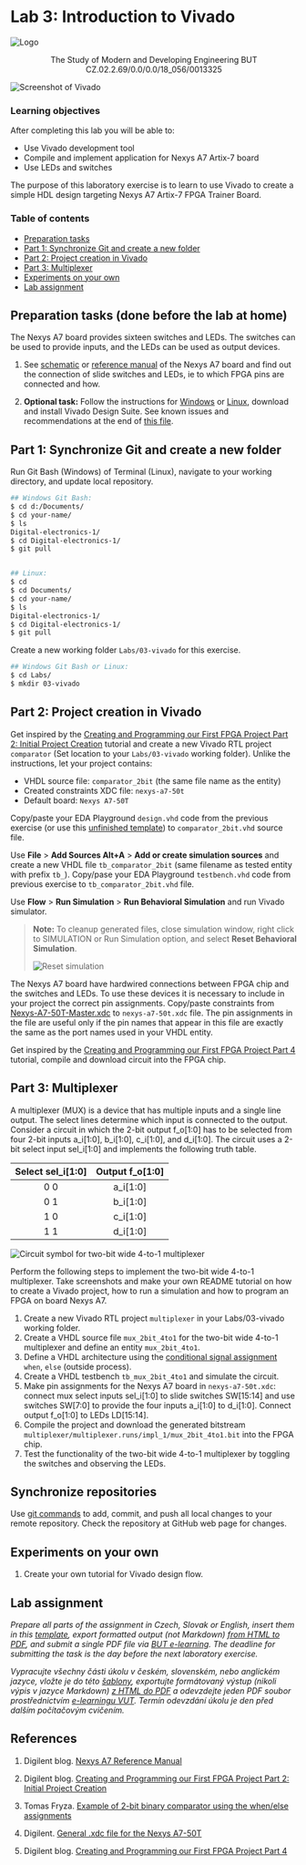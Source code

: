 # Lab 3: Introduction to Vivado

![Logo](../../logolink_eng.jpg)
<p align="center">
  The Study of Modern and Developing Engineering BUT<br>
  CZ.02.2.69/0.0/0.0/18_056/0013325
</p>

![Screenshot of Vivado](Images/screenshot_vivado.png)


### Learning objectives

After completing this lab you will be able to:
  * Use Vivado development tool
  * Compile and implement application for Nexys A7 Artix-7 board
  * Use LEDs and switches

The purpose of this laboratory exercise is to learn to use Vivado to create a simple HDL design targeting Nexys A7 Artix-7 FPGA Trainer Board.


### Table of contents
* [Preparation tasks](#preparation)
* [Part 1: Synchronize Git and create a new folder](#part1)
* [Part 2: Project creation in Vivado](#part2)
* [Part 3: Multiplexer](#part3)
* [Experiments on your own](#experiments)
* [Lab assignment](#assignment)


<a name="preparation"></a>
## Preparation tasks (done before the lab at home)

The Nexys A7 board provides sixteen switches and LEDs. The switches can be used to provide inputs, and the LEDs can be used as output devices.

1. See [schematic](https://github.com/tomas-fryza/Digital-electronics-1/blob/master/Docs/nexys-a7-sch.pdf) or [reference manual](https://reference.digilentinc.com/reference/programmable-logic/nexys-a7/reference-manual) of the Nexys A7 board and find out the connection of slide switches and LEDs, ie to which FPGA pins are connected and how.

2. **Optional task:** Follow the instructions for [Windows](https://github.com/tomas-fryza/Digital-electronics-1/wiki/How-to-Install-Vivado-2020.2-on-Windows) or [Linux](https://github.com/tomas-fryza/Digital-electronics-1/wiki/How-to-Install-Vivado-2020.1-on-Linux), download and install Vivado Design Suite. See known issues and recommendations at the end of [this file](https://github.com/tomas-fryza/Digital-electronics-1/wiki/How-to-Install-Vivado-2020.2-on-Windows).


<a name="part1"></a>
## Part 1: Synchronize Git and create a new folder

Run Git Bash (Windows) of Terminal (Linux), navigate to your working directory, and update local repository. 

```bash
## Windows Git Bash:
$ cd d:/Documents/
$ cd your-name/
$ ls
Digital-electronics-1/
$ cd Digital-electronics-1/
$ git pull


## Linux:
$ cd
$ cd Documents/
$ cd your-name/
$ ls
Digital-electronics-1/
$ cd Digital-electronics-1/
$ git pull
```

Create a new working folder `Labs/03-vivado` for this exercise.

```bash
## Windows Git Bash or Linux:
$ cd Labs/
$ mkdir 03-vivado
```


<a name="part2"></a>
## Part 2: Project creation in Vivado

Get inspired by the [Creating and Programming our First FPGA Project Part 2: Initial Project Creation](https://blog.digilentinc.com/creating-and-programming-our-first-fpga-project-part-2-initial-project-creation/) tutorial and create a new Vivado RTL project `comparator` (Set location to your `Labs/03-vivado` working folder). Unlike the instructions, let your project contains:
   * VHDL source file: `comparator_2bit` (the same file name as the entity)
   * Created constraints XDC file: `nexys-a7-50t`
   * Default board: `Nexys A7-50T`

Copy/paste your EDA Playground `design.vhd` code from the previous exercise (or use this [unfinished template](https://www.edaplayground.com/x/5uu3)) to `comparator_2bit.vhd` source file.

Use **File** > **Add Sources Alt+A** > **Add or create simulation sources** and create a new VHDL file `tb_comparator_2bit` (same filename as tested entity with prefix `tb_`). Copy/pase your EDA Playground `testbench.vhd` code from previous exercise to `tb_comparator_2bit.vhd` file. 

Use **Flow** > **Run Simulation** > **Run Behavioral Simulation** and run Vivado simulator.

> **Note:** To cleanup generated files, close simulation window, right click to SIMULATION or Run Simulation option, and select **Reset Behavioral Simulation**.
>
> ![Reset simulation](Images/screenshot_vivado_reset_simul.png)
>

The Nexys A7 board have hardwired connections between FPGA chip and the switches and LEDs. To use these devices it is necessary to include in your project the correct pin assignments. Copy/paste constraints from [Nexys-A7-50T-Master.xdc](https://github.com/Digilent/digilent-xdc/blob/master/Nexys-A7-50T-Master.xdc) to `nexys-a7-50t.xdc` file. The pin assignments in the file are useful only if the pin names that appear in this file are exactly the same as the port names used in your VHDL entity.

Get inspired by the [Creating and Programming our First FPGA Project Part 4](https://blog.digilentinc.com/creating-and-programming-our-first-fpga-project-part-4/) tutorial, compile and download circuit into the FPGA chip.


<a name="part3"></a>
## Part 3: Multiplexer

A multiplexer (MUX) is a device that has multiple inputs and a single line output. The select lines determine which input is connected to the output. Consider a circuit in which the 2-bit output f_o[1:0] has to be selected from four 2-bit inputs a_i[1:0], b_i[1:0], c_i[1:0], and d_i[1:0]. The circuit uses a 2-bit select input sel_i[1:0] and implements the following truth table.

| **Select sel_i[1:0]** | **Output f_o[1:0]** |
| :-: | :-: |
| 0 0 | a_i[1:0] |
| 0 1 | b_i[1:0] |
| 1 0 | c_i[1:0] |
| 1 1 | d_i[1:0] |

![Circuit symbol for two-bit wide 4-to-1 multiplexer](Images/mux_4to1.png)

Perform the following steps to implement the two-bit wide 4-to-1 multiplexer. Take screenshots and make your own README tutorial on how to create a Vivado project, how to run a simulation and how to program an FPGA on board Nexys A7.

   1. Create a new Vivado RTL project `multiplexer` in your Labs/03-vivado working folder.
   2. Create a VHDL source file `mux_2bit_4to1` for the two-bit wide 4-to-1 multiplexer and define an entity `mux_2bit_4to1`.
   3. Define a VHDL architecture using the [conditional signal assignment](https://github.com/tomas-fryza/Digital-electronics-1/wiki/Signal-assignments) `when`, `else` (outside process).
   4. Create a VHDL testbench `tb_mux_2bit_4to1` and simulate the circuit.
   5. Make pin assignments for the Nexys A7 board in `nexys-a7-50t.xdc`: connect mux select inputs sel_i[1:0] to slide switches SW[15:14] and use switches SW[7:0] to provide the four inputs a_i[1:0] to d_i[1:0]. Connect output f_o[1:0] to LEDs LD[15:14].
   6. Compile the project and download the generated bitstream `multiplexer/multiplexer.runs/impl_1/mux_2bit_4to1.bit` into the FPGA chip.
   7. Test the functionality of the two-bit wide 4-to-1 multiplexer by toggling the switches and observing the LEDs.


## Synchronize repositories

Use [git commands](https://github.com/tomas-fryza/Digital-electronics-1/wiki/Useful-Git-commands) to add, commit, and push all local changes to your remote repository. Check the repository at GitHub web page for changes.


<a name="experiments"></a>
## Experiments on your own

1. Create your own tutorial for Vivado design flow.


<a name="assignment"></a>
## Lab assignment

*Prepare all parts of the assignment in Czech, Slovak or English, insert them in this [template](Assignment.md), export formatted output (not Markdown) [from HTML to PDF](https://github.com/tomas-fryza/Digital-electronics-1/wiki/Export-README-to-PDF), and submit a single PDF file via [BUT e-learning](https://moodle.vutbr.cz/). The deadline for submitting the task is the day before the next laboratory exercise.*

*Vypracujte všechny části úkolu v českém, slovenském, nebo anglickém jazyce, vložte je do této [šablony](Assignment.md), exportujte formátovaný výstup (nikoli výpis v jazyce Markdown) [z HTML do PDF](https://github.com/tomas-fryza/Digital-electronics-1/wiki/Export-README-to-PDF) a odevzdejte jeden PDF soubor prostřednictvím [e-learningu VUT](https://moodle.vutbr.cz/). Termín odevzdání úkolu je den před dalším počítačovým cvičením.*


## References

1. Digilent blog. [Nexys A7 Reference Manual](https://reference.digilentinc.com/reference/programmable-logic/nexys-a7/reference-manual)

2. Digilent blog. [Creating and Programming our First FPGA Project Part 2: Initial Project Creation](https://blog.digilentinc.com/creating-and-programming-our-first-fpga-project-part-2-initial-project-creation/)

3. Tomas Fryza. [Example of 2-bit binary comparator using the when/else assignments](https://www.edaplayground.com/x/5uu3)

4. Digilent. [General .xdc file for the Nexys A7-50T](https://github.com/Digilent/digilent-xdc/blob/master/Nexys-A7-50T-Master.xdc)

5. Digilent blog. [Creating and Programming our First FPGA Project Part 4](https://blog.digilentinc.com/creating-and-programming-our-first-fpga-project-part-4/)


